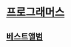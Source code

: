 # [프로그래머스](https://programmers.co.kr/)
## [베스트앨범](https://programmers.co.kr/learn/courses/30/lessons/42579)
